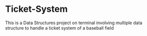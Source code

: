 # Ticket-System
This is a Data Structures project on terminal involving multiple data structure to handle a ticket system of a baseball field
